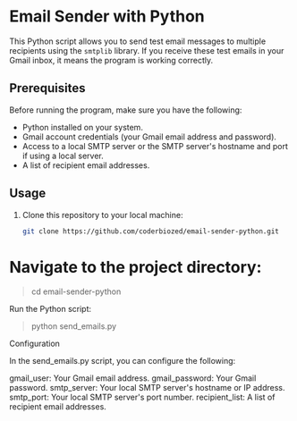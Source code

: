 # Email Sender with Python

This Python script allows you to send test email messages to multiple recipients using the `smtplib` library. If you receive these test emails in your Gmail inbox, it means the program is working correctly.

## Prerequisites

Before running the program, make sure you have the following:

- Python installed on your system.
- Gmail account credentials (your Gmail email address and password).
- Access to a local SMTP server or the SMTP server's hostname and port if using a local server.
- A list of recipient email addresses.

## Usage

1. Clone this repository to your local machine:

   ```bash
   git clone https://github.com/coderbiozed/email-sender-python.git


# Navigate to the project directory:

> cd email-sender-python

 Run the Python script:

> python send_emails.py 

Configuration 

In the send_emails.py script, you can configure the following:

gmail_user: Your Gmail email address.
gmail_password: Your Gmail password.
smtp_server: Your local SMTP server's hostname or IP address.
smtp_port: Your local SMTP server's port number.
recipient_list: A list of recipient email addresses.